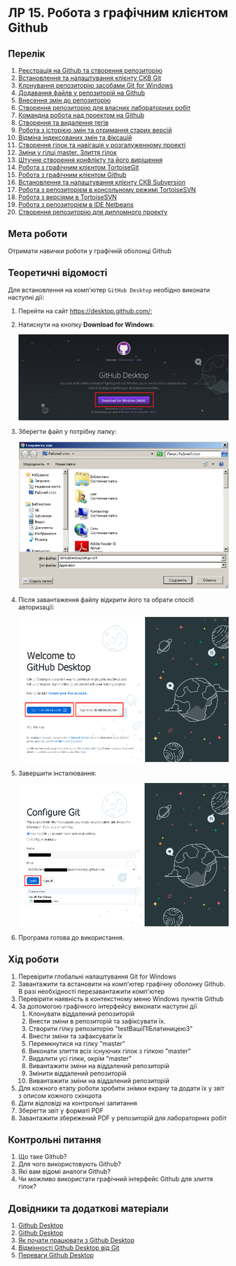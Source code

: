 # ЛР 15. Робота з графічним клієнтом Github

## Перелік

1. [Реєстрація на Github та створення репозиторію](lab-01.md)
2. [Встановлення та налаштування клієнту СКВ Git](lab-02.md)
3. [Клонування репозиторію засобами Git for Windows](lab-03.md)
4. [Додавання файлв у репозиторій на Github ](lab-04.md)
5. [Внесення змін до репозиторію](lab-05.md)
6. [Створення репозиторію для власних лабораторних робіт](lab-06.md)
7. [Командна робота над проектом на Github ](lab-07.md)
8. [Створення та видалення тегів](lab-08.md)
9. [Робота з історією змін та отримання старих версій](lab-09.md)
10. [Відміна індексованих змін та фіксацій](lab-10.md)
11. [Створення гілок та навігація у розгалуженному проекті](lab-11.md)
12. [Зміни у гілці master. Злиття гілок](lab-12.md)
13. [Штучне створення конфлікту та його вирішення](lab-13.md)
14. [Робота з графічним клієнтом TortoiseGit](lab-14.md)
15. [Робота з графічним клієнтом Github](lab-15.md)
16. [Встановлення та налаштування клієнту СКВ Subversion](lab-16.md)
17. [Робота з репозиторієм в консольному режимі TortoiseSVN](lab-17.md)
18. [Робота з версіями в TortoiseSVN](lab-18.md)
19. [Робота з репозиторієм в IDE Netbeans](lab-19.md)
20. [Створення репозиторію для дипломного проекту](lab-20.md)

## Мета роботи

Отримати навички роботи у графічній оболонці Github

## Теоретичні відомості

Для встановлення на комп'ютер `GitHub Desktop` необідно виконати наступні дії:

1. Перейти на сайт https://desktop.github.com/;
2. Натиснути на кнопку **Download for Windows**:

   ![](img/17-15.png)

3. Зберегти файл у потрібну папку:

   ![](img/17-16.png)

4. Після завантаження файлу відкрити його та обрати спосіб авторизації:

   ![](img/17-17.png)

5. Завершити інсталювання:

   ![](img/17-18.png)

6. Програма готова до використання.

## Хід роботи

1.  Перевірити глобальні налаштування Git for Windows
2.  Завантажити та встановити на комп'ютер графічну оболонку Github. В разі необхідності перезавантажити комп'ютер
3.  Перевірити наявність в контекстному меню Windows пунктів Github
4.  За допомогою графічного інтерфейсу виконати наступні дії
    1.  Клонувати віддалений репозиторій
    2.  Внести зміни в репозиторій та зафіксувати їх.
    3.  Створити гілку репозиторію "testВашіПІБлатиницею3"
    4.  Внести зміни та зафаксувати їх
    5.  Перемкнутися на гілку "master"
    6.  Виконати злиття всіх існуючих гілок з гілкою "master"
    7.  Видалити усі гілки, окрім "master"
    8.  Вивантажити зміни на віддалений репозиторій
    9.  Змінити віддалений репозиторій
    10. Вивантажити зміни на віддалений репозиторій
5.  Для кожного етапу роботи зробити знімки екрану та додати їх у звіт з описом кожного скіншота
6.  Дати відповіді на контрольні запитання
7.  Зберегти звіт у форматі PDF
8.  Завантажити збережений PDF у репозиторій для лабораторних робіт

## Контрольні питання

1.  Що таке Github?
2.  Для чого використовують Github?
3.  Які вам відомі аналоги Github?
4.  Чи можливо використати графічний інтерфейс Github для злиття гілок?

## Довідники та додаткові матеріали

1. [Github Desktop](https://desktop.github.com)
2. [Github Desktop](https://docs.github.com/en/desktop)
3. [Як почати працювати з Github Desktop](https://htmlacademy.ru/blog/boost/tools/github-desktop)
4. [Відмінності Github Desktop від Git](https://coderoad.ru/61435843/)
5. [Переваги Github Desktop](https://habr.com/ru/post/520854/)

